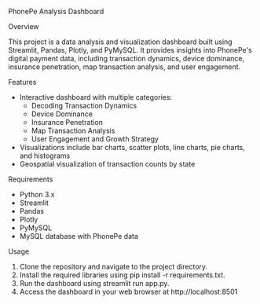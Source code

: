 PhonePe Analysis Dashboard

Overview

This project is a data analysis and visualization dashboard built using Streamlit, Pandas, Plotly, and PyMySQL. It provides insights into PhonePe's digital payment data, including transaction dynamics, device dominance, insurance penetration, map transaction analysis, and user engagement.

Features

- Interactive dashboard with multiple categories:
    - Decoding Transaction Dynamics
    - Device Dominance
    - Insurance Penetration
    - Map Transaction Analysis
    - User Engagement and Growth Strategy
- Visualizations include bar charts, scatter plots, line charts, pie charts, and histograms
- Geospatial visualization of transaction counts by state

Requirements

- Python 3.x
- Streamlit
- Pandas
- Plotly
- PyMySQL
- MySQL database with PhonePe data

Usage

1. Clone the repository and navigate to the project directory.
2. Install the required libraries using pip install -r requirements.txt.
3. Run the dashboard using streamlit run app.py.
4. Access the dashboard in your web browser at http://localhost:8501
